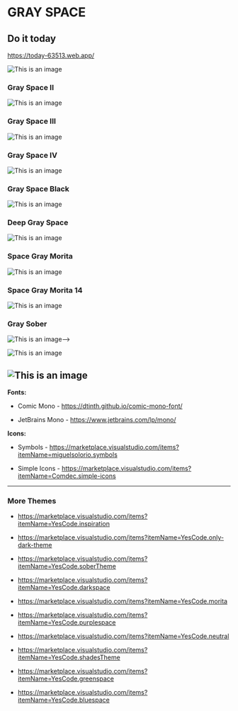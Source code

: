 # GRAY SPACE

## Do it today

<https://today-63513.web.app/>

![This is an image](https://github.com/yesomac/grayspace/blob/master/img/space-gray.png?raw=true)

### Gray Space II
![This is an image](https://github.com/yesomac/grayspace/blob/master/img/grayII.png?raw=true)

### Gray Space III
![This is an image](https://github.com/yesomac/grayspace/blob/master/img/space-gray-III.png?raw=true)

### Gray Space IV
![This is an image](https://github.com/yesomac/grayspace/blob/master/img/space-gray-IV.png?raw=true)

### Gray Space Black
![This is an image](https://github.com/yesomac/grayspace/blob/master/img/grayspace_black.png?raw=true)



### Deep Gray Space 
![This is an image](https://github.com/yesomac/grayspace/blob/master/img/space-gray-deep.png?raw=true)

### Space Gray Morita 
![This is an image](https://github.com/yesomac/grayspace/blob/master/img/space-gray-morita.png?raw=true)

### Space Gray Morita 14
![This is an image](https://github.com/yesomac/grayspace/blob/master/img/grayspacemorita14.png?raw=true)

###  Gray Sober
![This is an image](https://github.com/yesomac/grayspace/blob/master/img/space-gray-sober.png?raw=true)-->

![This is an image](https://github.com/yesomac/grayspace/blob/master/img/img/sg_1.jpg?raw=true)

![This is an image](https://github.com/yesomac/grayspace/blob/master/img/img/sg_2.jpg?raw=true)
---

**Fonts:** 

  * Comic Mono - https://dtinth.github.io/comic-mono-font/

  * JetBrains Mono - https://www.jetbrains.com/lp/mono/

**Icons:** 
  * Symbols - https://marketplace.visualstudio.com/items?itemName=miguelsolorio.symbols

  * Simple Icons - https://marketplace.visualstudio.com/items?itemName=Comdec.simple-icons

---
### More Themes

* https://marketplace.visualstudio.com/items?itemName=YesCode.inspiration

* https://marketplace.visualstudio.com/items?itemName=YesCode.only-dark-theme

* https://marketplace.visualstudio.com/items?itemName=YesCode.soberTheme

* https://marketplace.visualstudio.com/items?itemName=YesCode.darkspace

* https://marketplace.visualstudio.com/items?itemName=YesCode.morita

* https://marketplace.visualstudio.com/items?itemName=YesCode.purplespace

* https://marketplace.visualstudio.com/items?itemName=YesCode.neutral

* https://marketplace.visualstudio.com/items?itemName=YesCode.shadesTheme

* https://marketplace.visualstudio.com/items?itemName=YesCode.greenspace

* https://marketplace.visualstudio.com/items?itemName=YesCode.bluespace